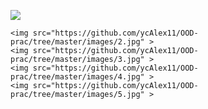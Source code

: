 <figure class="third">
    <img src="https://github.com/ycAlex11/OOD-prac/tree/master/images/1.jpg" >
 
    <img src="https://github.com/ycAlex11/OOD-prac/tree/master/images/2.jpg" >
	<img src="https://github.com/ycAlex11/OOD-prac/tree/master/images/3.jpg" >
	<img src="https://github.com/ycAlex11/OOD-prac/tree/master/images/4.jpg" >
	<img src="https://github.com/ycAlex11/OOD-prac/tree/master/images/5.jpg" >
</figure>